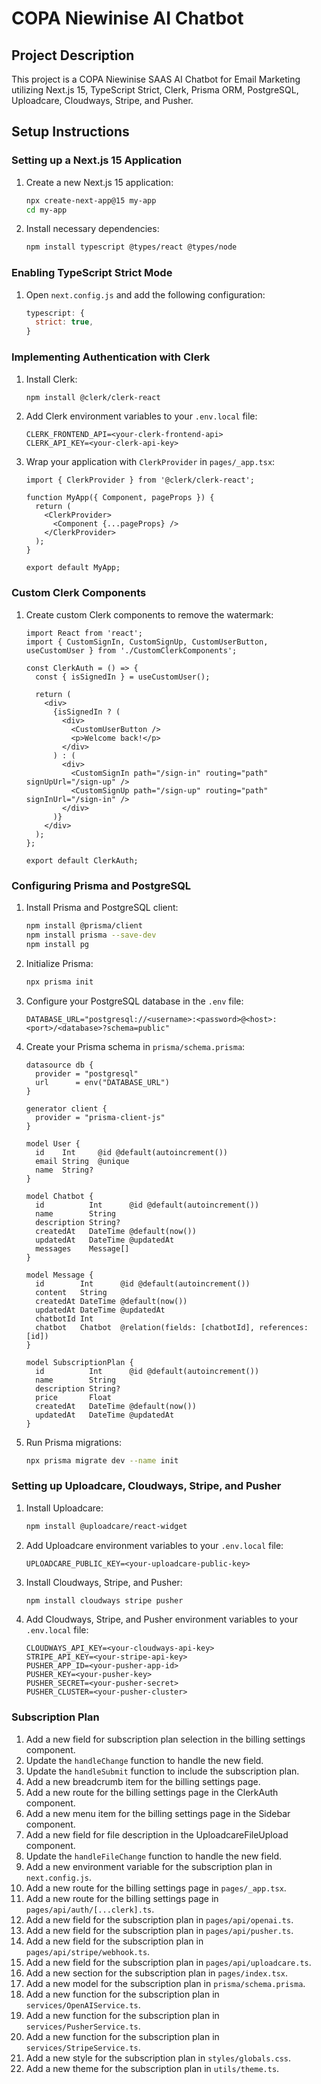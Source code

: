 # COPA Niewinise AI Chatbot

## Project Description

This project is a COPA Niewinise SAAS AI Chatbot for Email Marketing utilizing Next.js 15, TypeScript Strict, Clerk, Prisma ORM, PostgreSQL, Uploadcare, Cloudways, Stripe, and Pusher.

## Setup Instructions

### Setting up a Next.js 15 Application

1. Create a new Next.js 15 application:
   ```bash
   npx create-next-app@15 my-app
   cd my-app
   ```

2. Install necessary dependencies:
   ```bash
   npm install typescript @types/react @types/node
   ```

### Enabling TypeScript Strict Mode

1. Open `next.config.js` and add the following configuration:
   ```js
   typescript: {
     strict: true,
   }
   ```

### Implementing Authentication with Clerk

1. Install Clerk:
   ```bash
   npm install @clerk/clerk-react
   ```

2. Add Clerk environment variables to your `.env.local` file:
   ```
   CLERK_FRONTEND_API=<your-clerk-frontend-api>
   CLERK_API_KEY=<your-clerk-api-key>
   ```

3. Wrap your application with `ClerkProvider` in `pages/_app.tsx`:
   ```tsx
   import { ClerkProvider } from '@clerk/clerk-react';

   function MyApp({ Component, pageProps }) {
     return (
       <ClerkProvider>
         <Component {...pageProps} />
       </ClerkProvider>
     );
   }

   export default MyApp;
   ```

### Custom Clerk Components

1. Create custom Clerk components to remove the watermark:
   ```tsx
   import React from 'react';
   import { CustomSignIn, CustomSignUp, CustomUserButton, useCustomUser } from './CustomClerkComponents';

   const ClerkAuth = () => {
     const { isSignedIn } = useCustomUser();

     return (
       <div>
         {isSignedIn ? (
           <div>
             <CustomUserButton />
             <p>Welcome back!</p>
           </div>
         ) : (
           <div>
             <CustomSignIn path="/sign-in" routing="path" signUpUrl="/sign-up" />
             <CustomSignUp path="/sign-up" routing="path" signInUrl="/sign-in" />
           </div>
         )}
       </div>
     );
   };

   export default ClerkAuth;
   ```

### Configuring Prisma and PostgreSQL

1. Install Prisma and PostgreSQL client:
   ```bash
   npm install @prisma/client
   npm install prisma --save-dev
   npm install pg
   ```

2. Initialize Prisma:
   ```bash
   npx prisma init
   ```

3. Configure your PostgreSQL database in the `.env` file:
   ```
   DATABASE_URL="postgresql://<username>:<password>@<host>:<port>/<database>?schema=public"
   ```

4. Create your Prisma schema in `prisma/schema.prisma`:
   ```prisma
   datasource db {
     provider = "postgresql"
     url      = env("DATABASE_URL")
   }

   generator client {
     provider = "prisma-client-js"
   }

   model User {
     id    Int     @id @default(autoincrement())
     email String  @unique
     name  String?
   }

   model Chatbot {
     id          Int      @id @default(autoincrement())
     name        String
     description String?
     createdAt   DateTime @default(now())
     updatedAt   DateTime @updatedAt
     messages    Message[]
   }

   model Message {
     id        Int      @id @default(autoincrement())
     content   String
     createdAt DateTime @default(now())
     updatedAt DateTime @updatedAt
     chatbotId Int
     chatbot   Chatbot  @relation(fields: [chatbotId], references: [id])
   }

   model SubscriptionPlan {
     id          Int      @id @default(autoincrement())
     name        String
     description String?
     price       Float
     createdAt   DateTime @default(now())
     updatedAt   DateTime @updatedAt
   }
   ```

5. Run Prisma migrations:
   ```bash
   npx prisma migrate dev --name init
   ```

### Setting up Uploadcare, Cloudways, Stripe, and Pusher

1. Install Uploadcare:
   ```bash
   npm install @uploadcare/react-widget
   ```

2. Add Uploadcare environment variables to your `.env.local` file:
   ```
   UPLOADCARE_PUBLIC_KEY=<your-uploadcare-public-key>
   ```

3. Install Cloudways, Stripe, and Pusher:
   ```bash
   npm install cloudways stripe pusher
   ```

4. Add Cloudways, Stripe, and Pusher environment variables to your `.env.local` file:
   ```
   CLOUDWAYS_API_KEY=<your-cloudways-api-key>
   STRIPE_API_KEY=<your-stripe-api-key>
   PUSHER_APP_ID=<your-pusher-app-id>
   PUSHER_KEY=<your-pusher-key>
   PUSHER_SECRET=<your-pusher-secret>
   PUSHER_CLUSTER=<your-pusher-cluster>
   ```

### Subscription Plan

1. Add a new field for subscription plan selection in the billing settings component.
2. Update the `handleChange` function to handle the new field.
3. Update the `handleSubmit` function to include the subscription plan.
4. Add a new breadcrumb item for the billing settings page.
5. Add a new route for the billing settings page in the ClerkAuth component.
6. Add a new menu item for the billing settings page in the Sidebar component.
7. Add a new field for file description in the UploadcareFileUpload component.
8. Update the `handleFileChange` function to handle the new field.
9. Add a new environment variable for the subscription plan in `next.config.js`.
10. Add a new route for the billing settings page in `pages/_app.tsx`.
11. Add a new route for the billing settings page in `pages/api/auth/[...clerk].ts`.
12. Add a new field for the subscription plan in `pages/api/openai.ts`.
13. Add a new field for the subscription plan in `pages/api/pusher.ts`.
14. Add a new field for the subscription plan in `pages/api/stripe/webhook.ts`.
15. Add a new field for the subscription plan in `pages/api/uploadcare.ts`.
16. Add a new section for the subscription plan in `pages/index.tsx`.
17. Add a new model for the subscription plan in `prisma/schema.prisma`.
18. Add a new function for the subscription plan in `services/OpenAIService.ts`.
19. Add a new function for the subscription plan in `services/PusherService.ts`.
20. Add a new function for the subscription plan in `services/StripeService.ts`.
21. Add a new style for the subscription plan in `styles/globals.css`.
22. Add a new theme for the subscription plan in `utils/theme.ts`.
